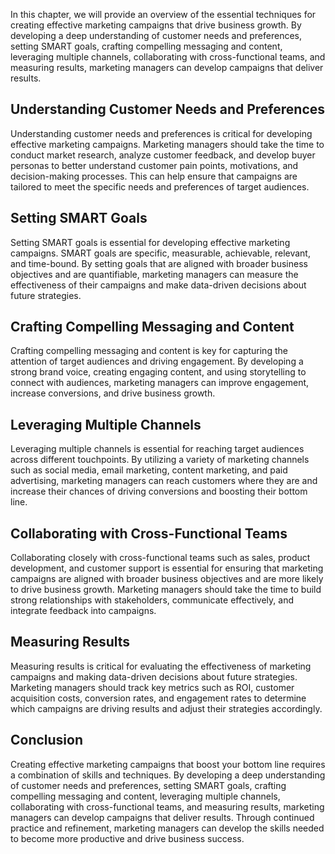 
In this chapter, we will provide an overview of the essential techniques for creating effective marketing campaigns that drive business growth. By developing a deep understanding of customer needs and preferences, setting SMART goals, crafting compelling messaging and content, leveraging multiple channels, collaborating with cross-functional teams, and measuring results, marketing managers can develop campaigns that deliver results.

Understanding Customer Needs and Preferences
--------------------------------------------

Understanding customer needs and preferences is critical for developing effective marketing campaigns. Marketing managers should take the time to conduct market research, analyze customer feedback, and develop buyer personas to better understand customer pain points, motivations, and decision-making processes. This can help ensure that campaigns are tailored to meet the specific needs and preferences of target audiences.

Setting SMART Goals
-------------------

Setting SMART goals is essential for developing effective marketing campaigns. SMART goals are specific, measurable, achievable, relevant, and time-bound. By setting goals that are aligned with broader business objectives and are quantifiable, marketing managers can measure the effectiveness of their campaigns and make data-driven decisions about future strategies.

Crafting Compelling Messaging and Content
-----------------------------------------

Crafting compelling messaging and content is key for capturing the attention of target audiences and driving engagement. By developing a strong brand voice, creating engaging content, and using storytelling to connect with audiences, marketing managers can improve engagement, increase conversions, and drive business growth.

Leveraging Multiple Channels
----------------------------

Leveraging multiple channels is essential for reaching target audiences across different touchpoints. By utilizing a variety of marketing channels such as social media, email marketing, content marketing, and paid advertising, marketing managers can reach customers where they are and increase their chances of driving conversions and boosting their bottom line.

Collaborating with Cross-Functional Teams
-----------------------------------------

Collaborating closely with cross-functional teams such as sales, product development, and customer support is essential for ensuring that marketing campaigns are aligned with broader business objectives and are more likely to drive business growth. Marketing managers should take the time to build strong relationships with stakeholders, communicate effectively, and integrate feedback into campaigns.

Measuring Results
-----------------

Measuring results is critical for evaluating the effectiveness of marketing campaigns and making data-driven decisions about future strategies. Marketing managers should track key metrics such as ROI, customer acquisition costs, conversion rates, and engagement rates to determine which campaigns are driving results and adjust their strategies accordingly.

Conclusion
----------

Creating effective marketing campaigns that boost your bottom line requires a combination of skills and techniques. By developing a deep understanding of customer needs and preferences, setting SMART goals, crafting compelling messaging and content, leveraging multiple channels, collaborating with cross-functional teams, and measuring results, marketing managers can develop campaigns that deliver results. Through continued practice and refinement, marketing managers can develop the skills needed to become more productive and drive business success.
